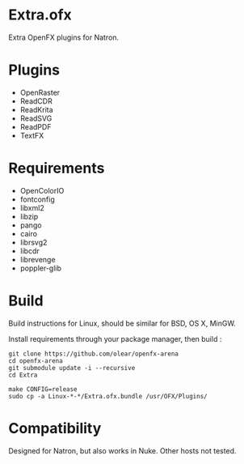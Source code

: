 Extra.ofx
=========

Extra OpenFX plugins for Natron.

Plugins
=======

 * OpenRaster
 * ReadCDR
 * ReadKrita
 * ReadSVG
 * ReadPDF
 * TextFX

Requirements
============

 * OpenColorIO
 * fontconfig
 * libxml2
 * libzip
 * pango
 * cairo
 * librsvg2
 * libcdr
 * librevenge
 * poppler-glib

Build
=====

Build instructions for Linux, should be similar for BSD, OS X, MinGW.

Install requirements through your package manager, then build : 

```
git clone https://github.com/olear/openfx-arena
cd openfx-arena
git submodule update -i --recursive
cd Extra

make CONFIG=release
sudo cp -a Linux-*-*/Extra.ofx.bundle /usr/OFX/Plugins/
```

Compatibility
=============

Designed for Natron, but also works in Nuke. Other hosts not tested.

